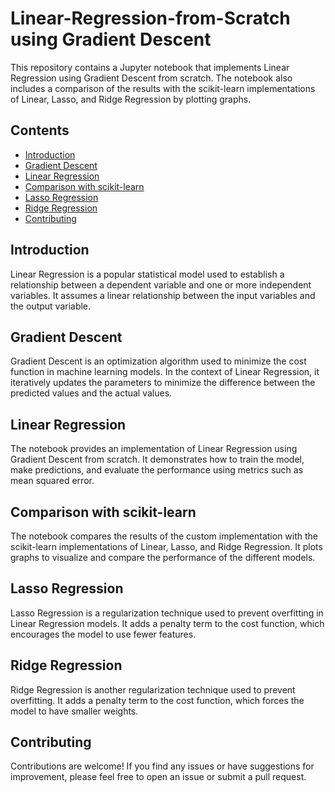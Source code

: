 # Linear-Regression-from-Scratch using Gradient Descent

This repository contains a Jupyter notebook that implements Linear Regression using Gradient Descent from scratch. The notebook also includes a comparison of the results with the scikit-learn implementations of Linear, Lasso, and Ridge Regression by plotting graphs.

## Contents

- [Introduction](#introduction)
- [Gradient Descent](#gradient-descent)
- [Linear Regression](#linear-regression)
- [Comparison with scikit-learn](#comparison-with-scikit-learn)
- [Lasso Regression](#lasso-regression)
- [Ridge Regression](#ridge-regression)
- [Contributing](#contributing)

## Introduction

Linear Regression is a popular statistical model used to establish a relationship between a dependent variable and one or more independent variables. It assumes a linear relationship between the input variables and the output variable.

## Gradient Descent

Gradient Descent is an optimization algorithm used to minimize the cost function in machine learning models. In the context of Linear Regression, it iteratively updates the parameters to minimize the difference between the predicted values and the actual values.

## Linear Regression

The notebook provides an implementation of Linear Regression using Gradient Descent from scratch. It demonstrates how to train the model, make predictions, and evaluate the performance using metrics such as mean squared error.

## Comparison with scikit-learn

The notebook compares the results of the custom implementation with the scikit-learn implementations of Linear, Lasso, and Ridge Regression. It plots graphs to visualize and compare the performance of the different models.

## Lasso Regression

Lasso Regression is a regularization technique used to prevent overfitting in Linear Regression models. It adds a penalty term to the cost function, which encourages the model to use fewer features.

## Ridge Regression

Ridge Regression is another regularization technique used to prevent overfitting. It adds a penalty term to the cost function, which forces the model to have smaller weights.

## Contributing

Contributions are welcome! If you find any issues or have suggestions for improvement, please feel free to open an issue or submit a pull request.


